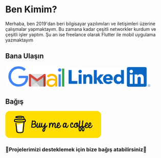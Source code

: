 # Ben Kimim?

Merhaba, ben 2019'dan beri bilgisayar yazılımıları ve iletişimleri üzerine çalışmalar yapmaktayım. Bu zamana kadar çeşitli networkler kurdum ve çeşitli işler yaptım. Şu an ise freelance olarak Flutter ile mobil uygulama yazmaktayım

## Bana Ulaşın



<img title="" src="https://github.com/devEge/whoAmI/blob/main/img/gmail.png?raw=true" alt="gmail.png" width="194" data-align="inline">                                                <img src="https://raw.githubusercontent.com/devEge/whoAmI/47e366b72510fb23e83ca83a61bb2fa030ae3305/img/linkedin.svg" title="" alt="gmail.png" width="256">



## Bağış

<img title="" src="https://github.com/devEge/whoAmI/blob/main/img/buyMeACoffe.png?raw=true" alt="buyMeACoffe.png" data-align="center" width="300">

### 🙌Projelerimizi desteklemek için bize bağış atabilirsiniz🙌





